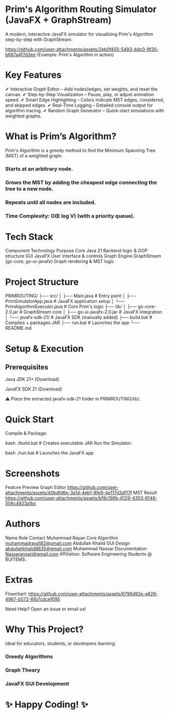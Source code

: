 # Prim's Algorithm Routing Simulator (JavaFX + GraphStream)
A modern, interactive JavaFX simulator for visualizing Prim's Algorithm step-by-step with GraphStream.

https://github.com/user-attachments/assets/2eb0f455-5493-4dc0-8f35-b687a4f7d3ee
(Example: Prim's Algorithm in action)

# Key Features
✔ Interactive Graph Editor – Add nodes/edges, set weights, and reset the canvas.
✔ Step-by-Step Visualization – Pause, play, or adjust animation speed.
✔ Smart Edge Highlighting – Colors indicate MST edges, considered, and skipped edges.
✔ Real-Time Logging – Detailed console output for algorithm tracing.
✔ Random Graph Generator – Quick-start simulations with weighted graphs.

# What is Prim’s Algorithm?
Prim's Algorithm is a greedy method to find the Minimum Spanning Tree (MST) of a weighted graph:

### Starts at an arbitrary node.

### Grows the MST by adding the cheapest edge connecting the tree to a new node.

### Repeats until all nodes are included.

### Time Complexity: O(E log V) (with a priority queue).

# Tech Stack
Component	Technology	Purpose
Core	Java 21	Backend logic & OOP structure
GUI	JavaFX	User interface & controls
Graph Engine	GraphStream (gs-core, gs-ui-javafx)	Graph rendering & MST logic

# Project Structure

PRIMROUTING/
├── src/
│   ├── Main.java                    # Entry point
│   ├── PrimSimulatorApp.java        # JavaFX application setup
│   └── PrimAlgorithmExecutor.java   # Core Prim's logic
├── lib/
│   ├── gs-core-2.0.jar              # GraphStream core
│   ├── gs-ui-javafx-2.0.jar         # JavaFX integration
│   └── javafx-sdk-21/               # JavaFX SDK (manually added)
├── build.bat                        # Compiles + packages JAR
├── run.bat                          # Launches the app
└── README.md

# Setup & Execution
## Prerequisites
Java JDK 21+ (Download)

JavaFX SDK 21 (Download)

⚠️ Place the extracted javafx-sdk-21 folder in PRIMROUTING/lib/.

# Quick Start
Compile & Package:

bash
./build.bat   # Creates executable JAR
Run the Simulator:

bash
./run.bat     # Launches the JavaFX app

# Screenshots
Feature	Preview
Graph Editor	https://github.com/user-attachments/assets/40bdfd6e-3a1d-4eb1-8fe9-4e117d2df17f
MST Result	https://github.com/user-attachments/assets/bf8c196b-6129-4353-8148-506c4923a1bc

# Authors
Name	Role	Contact
Muhammad Rayan	Core Algorithm	muhammadraya182@gmail.com
Abdullah Khalid	GUI Design	abdullahkhalid8835@gmail.com
Muhammad Nassar	Documentation	Nassaransari@gmail.com
Affiliation: Software Engineering Students @ BUITEMS.

# Extras
Flowchart:
https://github.com/user-attachments/assets/6796d92e-a626-4967-b572-6fb7cdcef095

Need Help? Open an issue or email us!

# Why This Project?
Ideal for educators, students, or developers learning:

### Greedy Algorithms

### Graph Theory

### JavaFX GUI Development

# ✨ Happy Coding! ✨
